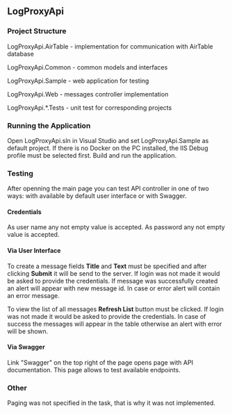 ## LogProxyApi


### Project Structure
LogProxyApi.AirTable - implementation for communication with AirTable database

LogProxyApi.Common - common models and interfaces

LogProxyApi.Sample - web application for testing

LogProxyApi.Web - messages controller implementation

LogProxyApi.*.Tests - unit test for corresponding projects

### Running the Application
Open LogProxyApi.sln in Visual Studio and set LogProxyApi.Sample as default project. If there is no Docker on the PC installed, the IIS Debug profile must be selected first. Build and run the application.

### Testing
After openning the main page you can test API controller in one of two ways: with available by default user interface or with Swagger.

#### Credentials
As user name any not empty value is accepted.
As password any not empty value is accepted.

#### Via User Interface
To create a message fields **Title** and **Text** must be specified and after clicking **Submit** it will be send to the server. If login was not made it would be asked to provide the credentials. If message was successfully created an alert will appear with new message id. In case or error alert will contain an error message.

To view the list of all messages **Refresh List** button must be clicked. If login was not made it would be asked to provide the credentials. In case of success the messages will appear in the table otherwise an alert with error will be shown.

#### Via Swagger
Link "Swagger" on the top right of the page opens page with API documentation. This page allows to test available endpoints.

### Other
Paging was not specified in the task, that is why it was not implemented.
